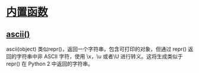 # [内置函数](https://github.com/Summer-Felix/Develop/blob/master/Python/内置函数.md) #

## [ascii()](http://python.usyiyi.cn/translate/python_352/library/functions.html) ##

ascii(object)
类似repr()，返回一个字符串，包含可打印的对象，但通过 repr() 返回的字符串中非 ASCII 字符，使用 \x，\u 或者\U 进行转义。这将生成类似于 repr() 在 Python 2 中返回的字符串。